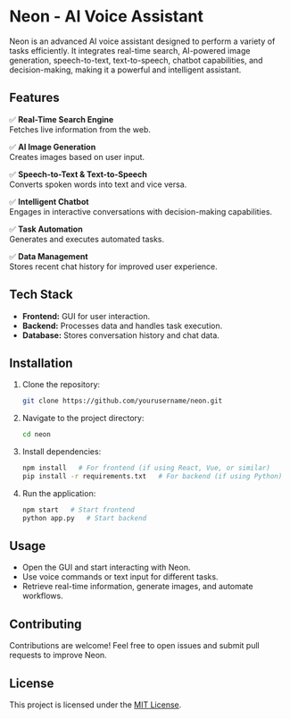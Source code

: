# Neon - AI Voice Assistant

Neon is an advanced AI voice assistant designed to perform a variety of tasks efficiently. It integrates real-time search, AI-powered image generation, speech-to-text, text-to-speech, chatbot capabilities, and decision-making, making it a powerful and intelligent assistant.

## Features

✅ **Real-Time Search Engine**  
Fetches live information from the web.  

✅ **AI Image Generation**  
Creates images based on user input.  

✅ **Speech-to-Text & Text-to-Speech**  
Converts spoken words into text and vice versa.  

✅ **Intelligent Chatbot**  
Engages in interactive conversations with decision-making capabilities.  

✅ **Task Automation**  
Generates and executes automated tasks.  

✅ **Data Management**  
Stores recent chat history for improved user experience.  

## Tech Stack

- **Frontend:** GUI for user interaction.  
- **Backend:** Processes data and handles task execution.  
- **Database:** Stores conversation history and chat data.  

## Installation

1. Clone the repository:
   ```sh
   git clone https://github.com/yourusername/neon.git
   ```
2. Navigate to the project directory:
   ```sh
   cd neon
   ```
3. Install dependencies:
   ```sh
   npm install   # For frontend (if using React, Vue, or similar)
   pip install -r requirements.txt   # For backend (if using Python)
   ```
4. Run the application:
   ```sh
   npm start   # Start frontend
   python app.py   # Start backend
   ```

## Usage

- Open the GUI and start interacting with Neon.
- Use voice commands or text input for different tasks.
- Retrieve real-time information, generate images, and automate workflows.

## Contributing

Contributions are welcome! Feel free to open issues and submit pull requests to improve Neon.

## License

This project is licensed under the [MIT License](LICENSE).  



